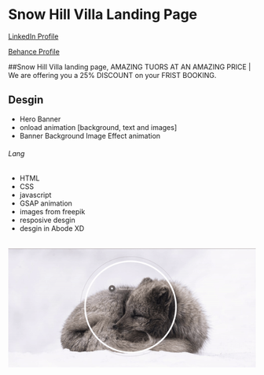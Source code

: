 # Snow Hill Villa Landing Page
<a href="https://www.linkedin.com/in/dharmendraverma95/" target="_blank">LinkedIn Profile </a>

<a href="https://www.behance.net/dhirukumar" target="_blank">Behance Profile </a>

##Snow Hill Villa landing page, AMAZING TUORS AT AN AMAZING PRICE | We are offering you a 25% DISCOUNT on your FRIST BOOKING.

## Desgin 
<ul>
  <li>Hero Banner </li>
  <li>onload animation [background, text and images]</li>
  <li>Banner Background Image Effect animation</li>
</ul>

###### Lang
<ul>
  <li>HTML</li>
  <li>CSS</li>
  <li>javascript</li>
  <li>GSAP animation</li>
  <li>images from freepik</li>
  <li>resposive desgin</li>
  <li>desgin in Abode XD</li>
</ul>
<br>
<a href="https://www.behance.net/gallery/211099921/Snow-Hill-Villa-Landing-Page" target="_blank" >
<img src="./lp-gif.gif" alt="snow-hill-villa-landing-page" width="575px" />
</a>



